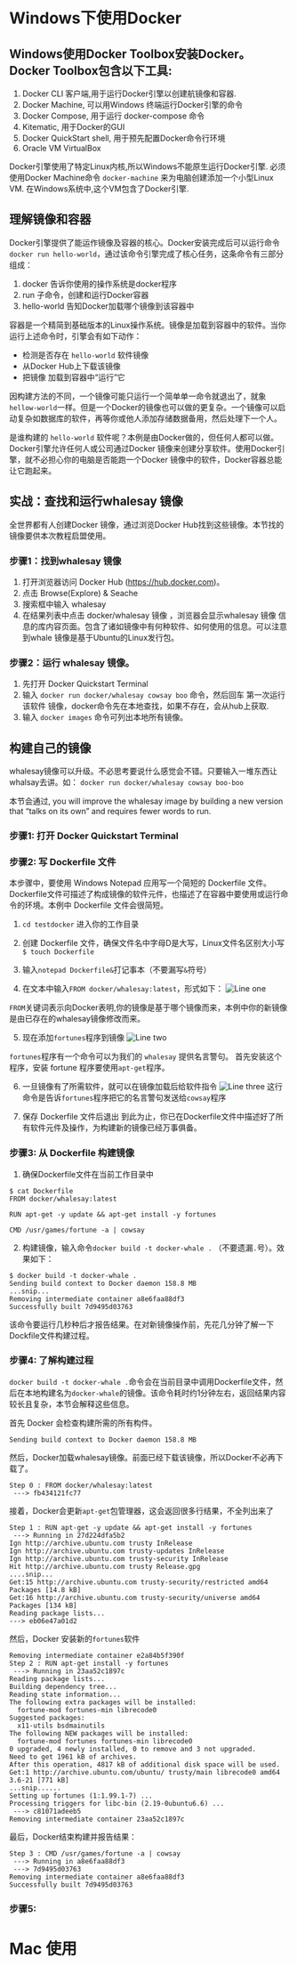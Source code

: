 # Windows下使用Docker 
## Windows使用Docker Toolbox安装Docker。Docker Toolbox包含以下工具:
1. Docker CLI 客户端,用于运行Docker引擎以创建航镜像和容器.
2. Docker Machine, 可以用Windows 终端运行Docker引擎的命令
3. Docker Compose, 用于运行 docker-compose 命令
4. Kitematic, 用于Docker的GUI
5. Docker QuickStart shell, 用于预先配置Docker命令行环境
6. Oracle VM VirtualBox

Docker引擎使用了特定Linux内核,所以Windows不能原生运行Docker引擎. 必须使用Docker Machine命令 `docker-machine` 来为电脑创建添加一个小型Linux VM. 在Windows系统中,这个VM包含了Docker引擎.

## 理解镜像和容器
 Docker引擎提供了能运作镜像及容器的核心。Docker安装完成后可以运行命令`docker run hello-world`，通过该命令引擎完成了核心任务，这条命令有三部分组成：
  1. docker 告诉你使用的操作系统是docker程序
  2. run    子命令，创建和运行Docker容器
  3. hello-world    告知Docker加载哪个镜像到该容器中
  
容器是一个精简到基础版本的Linux操作系统。镜像是加载到容器中的软件。当你运行上述命令时，引擎会有如下动作：
* 检测是否存在 `hello-world` 软件镜像
* 从Docker Hub上下载该镜像
* 把镜像 加载到容器中“运行”它

因构建方法的不同，一个镜像可能只运行一个简单单一命令就退出了，就象`hellow-world`一样。但是一个Docker的镜像也可以做的更复杂。一个镜像可以启动复杂如数据库的软件，再等你或他人添加存储数据备用，然后处理下一个人。

是谁构建的 `hello-world` 软件呢？本例是由Docker做的，但任何人都可以做。Docker引擎允许任何人或公司通过Docker 镜像来创建分享软件。使用Docker引擎，就不必担心你的电脑是否能跑一个Docker 镜像中的软件，Docker容器总能让它跑起来。

## 实战：查找和运行whalesay 镜像   
   全世界都有人创建Docker 镜像，通过浏览Docker Hub找到这些镜像。本节找的镜像要供本次教程启盟使用。
   
### 步骤1：找到whalesay 镜像
 1. 打开浏览器访问 Docker Hub (https://hub.docker.com)。
 2. 点击 Browse(Explore) & Seache
 3. 搜索框中输入 whalesay
 4. 在结果列表中点击 docker/whalesay 镜像 ，浏览器会显示whalesay 镜像 信息的库内容页面。包含了诸如镜像中有何种软件、如何使用的信息。可以注意到whale 镜像是基于Ubuntu的Linux发行包。
### 步骤2：运行 whalesay 镜像。
 1. 先打开 Docker Quickstart Terminal
 2. 输入 `docker run docker/whalesay cowsay boo` 命令，然后回车
   第一次运行该软件 镜像，docker命令先在本地查找，如果不存在，会从hub上获取.
 3. 输入 `docker images` 命令可列出本地所有镜像。

## 构建自己的镜像
whalesay镜像可以升级。不必思考要说什么感觉会不错。只要输入一堆东西让whalsay去讲。如：
```docker run docker/whalesay cowsay boo-boo```

本节会通过, you will improve the whalesay image by building a new version that “talks on its own” and requires fewer words to run.

### 步骤1: 打开 Docker Quickstart Terminal
### 步骤2: 写 Dockerfile 文件
本步骤中，要使用 Windows Notepad 应用写一个简短的 Dockerfile 文件。Dockerfile文件可描述了构成镜像的软件元件，也描述了在容器中要使用或运行命令的环境。本例中 Dockerfile 文件会很简短。

1. `cd testdocker`
进入你的工作目录

2. 创建 Dockerfile 文件，确保文件名中字母D是大写，Linux文件名区别大小写
`$ touch Dockerfile`

3. 输入`notepad Dockerfile&`打记事本（不要漏写`&`符号）

4. 在文本中输入`FROM docker/whalesay:latest`，形式如下：
![Line one](https://docs.docker.com/windows/images/note-pad2.png)

`FROM`关键词表示向Docker表明,你的镜像是基于哪个镜像而来，本例中你的新镜像是由已存在的whalesay镜像修改而来。

5. 现在添加`fortunes`程序到镜像
![Line two](https://docs.docker.com/windows/images/note-pad3.png)

`fortunes`程序有一个命令可以为我们的 `whalesay` 提供名言警句。 首先安装这个程序，安装 fortune 程序要使用`apt-get`程序。

6. 一旦镜像有了所需软件，就可以在镜像加载后给软件指令
![Line three](https://docs.docker.com/windows/images/note-pad4.png)
这行命令是告诉`fortunes`程序把它的名言警句发送给`cowsay`程序

7. 保存 Dockerfile 文件后退出
到此为止，你已在Dockerfile文件中描述好了所有软件元件及操作，为构建新的镜像已经万事俱备。

### 步骤3: 从 Dockerfile 构建镜像
1. 确保Dockerfile文件在当前工作目录中
```
$ cat Dockerfile
FROM docker/whalesay:latest

RUN apt-get -y update && apt-get install -y fortunes

CMD /usr/games/fortune -a | cowsay
```

2. 构建镜像，输入命令`docker build -t docker-whale .` （不要遗漏`.`号）。效果如下：

```
$ docker build -t docker-whale .
Sending build context to Docker daemon 158.8 MB
...snip...
Removing intermediate container a8e6faa88df3
Successfully built 7d9495d03763
```
该命令要运行几秒种后才报告结果。在对新镜像操作前，先花几分钟了解一下Dockfile文件构建过程。

### 步骤4: 了解构建过程        
`docker build -t docker-whale .`命令会在当前目录中调用Dockerfile文件，然后在本地构建名为`docker-whale`的镜像。该命令耗时约1分钟左右，返回结果内容较长且复杂，本节会解释这些信息。

首先 Docker 会检查构建所需的所有构件。
```
Sending build context to Docker daemon 158.8 MB
```

然后，Docker加载whalesay镜像。前面已经下载该镜像，所以Docker不必再下载了。
```
Step 0 : FROM docker/whalesay:latest
 ---> fb434121fc77
```

接着，Docker会更新`apt-get`包管理器，这会返回很多行结果，不全列出来了
```
Step 1 : RUN apt-get -y update && apt-get install -y fortunes
 ---> Running in 27d224dfa5b2
Ign http://archive.ubuntu.com trusty InRelease
Ign http://archive.ubuntu.com trusty-updates InRelease
Ign http://archive.ubuntu.com trusty-security InRelease
Hit http://archive.ubuntu.com trusty Release.gpg
....snip...
Get:15 http://archive.ubuntu.com trusty-security/restricted amd64 Packages [14.8 kB]
Get:16 http://archive.ubuntu.com trusty-security/universe amd64 Packages [134 kB]
Reading package lists...
---> eb06e47a01d2
```

然后，Docker 安装新的`fortunes`软件
```
Removing intermediate container e2a84b5f390f
Step 2 : RUN apt-get install -y fortunes
 ---> Running in 23aa52c1897c
Reading package lists...
Building dependency tree...
Reading state information...
The following extra packages will be installed:
  fortune-mod fortunes-min librecode0
Suggested packages:
  x11-utils bsdmainutils
The following NEW packages will be installed:
  fortune-mod fortunes fortunes-min librecode0
0 upgraded, 4 newly installed, 0 to remove and 3 not upgraded.
Need to get 1961 kB of archives.
After this operation, 4817 kB of additional disk space will be used.
Get:1 http://archive.ubuntu.com/ubuntu/ trusty/main librecode0 amd64 3.6-21 [771 kB]
...snip......
Setting up fortunes (1:1.99.1-7) ...
Processing triggers for libc-bin (2.19-0ubuntu6.6) ...
 ---> c81071adeeb5
Removing intermediate container 23aa52c1897c
```

最后，Docker结束构建并报告结果：
```
Step 3 : CMD /usr/games/fortune -a | cowsay
 ---> Running in a8e6faa88df3
 ---> 7d9495d03763
Removing intermediate container a8e6faa88df3
Successfully built 7d9495d03763
```

### 步骤5:

# Mac 使用